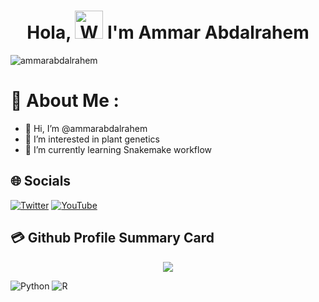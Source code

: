 <h1 align="center"> Hola, <img src="https://raw.githubusercontent.com/nixin72/nixin72/master/wave.gif" 
         alt="Waving hand animated gif"
         height="45"
         width="45" /> I'm Ammar Abdalrahem</h1>

<p align="left"> <img src="https://komarev.com/ghpvc/?username=ammarabdalrahem&label=Views&color=blue&style=plastic&style=for-the-badge" alt="ammarabdalrahem" /> </p>

# 💫 About Me :
- 👋 Hi, I’m @ammarabdalrahem
- 👀 I’m interested in plant genetics 
- 🌱 I’m currently learning Snakemake workflow

## 🌐 Socials
 [![Twitter](https://img.shields.io/twitter/follow/AbdalrahemAmmar?logo=Twitter&style=for-the-badge)](https://twitter.com/AbdalrahemAmmar)
 [![YouTube](https://img.shields.io/badge/YouTube-FF0000?style=for-the-badge&logo=youtube&logoColor=white)](https://www.youtube.com/channel/UCzEYKFOoTY6rL4rGp3QqqQA)
 
 
 ## 💳 Github Profile Summary Card
<p align="center">
  <img src="https://github-profile-summary-cards.vercel.app/api/cards/profile-details?username=ammarabdalrahem&theme=vue"/>
</p>



![Python](https://img.shields.io/badge/python-3670A0?style=for-the-badge&logo=python&logoColor=ffdd54)
![R](https://img.shields.io/badge/R-3670A0?style=for-the-badge&logo=R&logoColor=667881)
